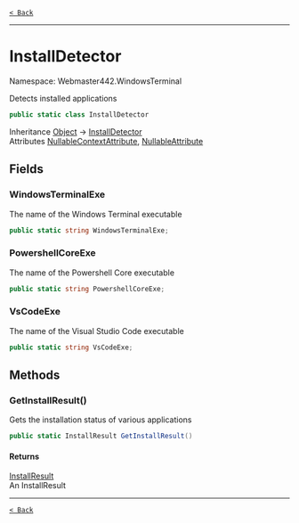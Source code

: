 [`< Back`](./)

---

# InstallDetector

Namespace: Webmaster442.WindowsTerminal

Detects installed applications

```csharp
public static class InstallDetector
```

Inheritance [Object](https://docs.microsoft.com/en-us/dotnet/api/system.object) → [InstallDetector](./webmaster442.windowsterminal.installdetector)<br>
Attributes [NullableContextAttribute](https://docs.microsoft.com/en-us/dotnet/api/system.runtime.compilerservices.nullablecontextattribute), [NullableAttribute](https://docs.microsoft.com/en-us/dotnet/api/system.runtime.compilerservices.nullableattribute)

## Fields

### **WindowsTerminalExe**

The name of the Windows Terminal executable

```csharp
public static string WindowsTerminalExe;
```

### **PowershellCoreExe**

The name of the Powershell Core executable

```csharp
public static string PowershellCoreExe;
```

### **VsCodeExe**

The name of the Visual Studio Code executable

```csharp
public static string VsCodeExe;
```

## Methods

### **GetInstallResult()**

Gets the installation status of various applications

```csharp
public static InstallResult GetInstallResult()
```

#### Returns

[InstallResult](./webmaster442.windowsterminal.installresult)<br>
An InstallResult

---

[`< Back`](./)
